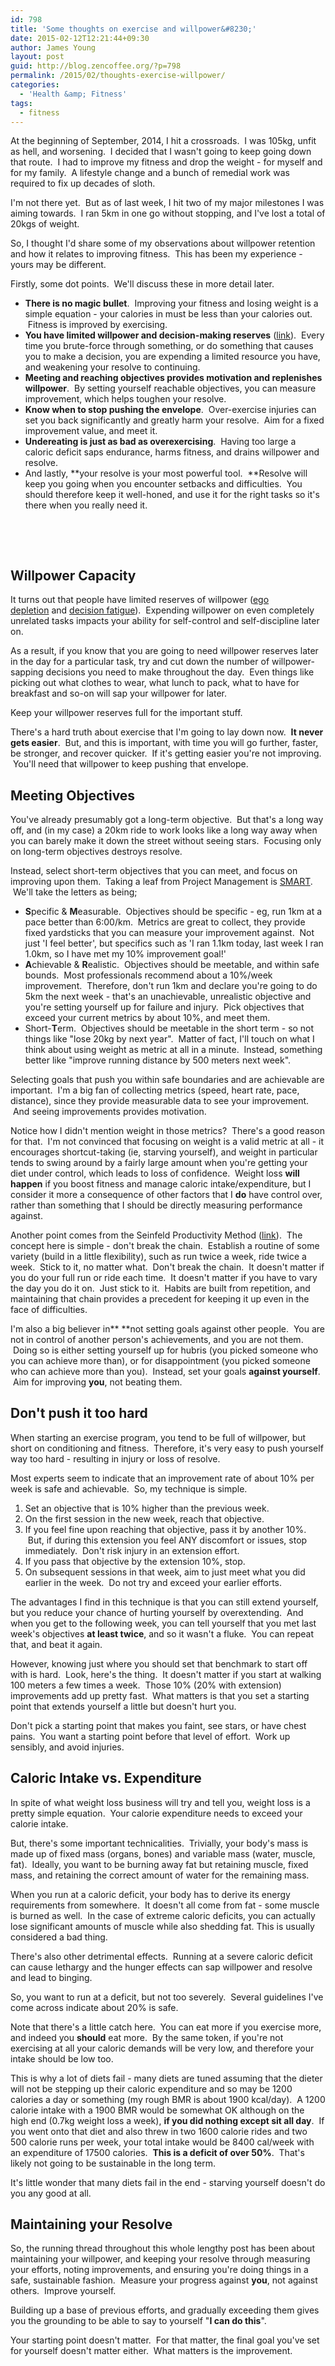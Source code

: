 ```yaml
---
id: 798
title: 'Some thoughts on exercise and willpower&#8230;'
date: 2015-02-12T12:21:44+09:30
author: James Young
layout: post
guid: http://blog.zencoffee.org/?p=798
permalink: /2015/02/thoughts-exercise-willpower/
categories:
  - 'Health &amp; Fitness'
tags:
  - fitness
---
```

At the beginning of September, 2014, I hit a crossroads.  I was 105kg, unfit as hell, and worsening.  I decided that I wasn't going to keep going down that route.  I had to improve my fitness and drop the weight - for myself and for my family.  A lifestyle change and a bunch of remedial work was required to fix up decades of sloth.

I'm not there yet.  But as of last week, I hit two of my major milestones I was aiming towards.  I ran 5km in one go without stopping, and I've lost a total of 20kgs of weight.

So, I thought I'd share some of my observations about willpower retention and how it relates to improving fitness.  This has been my experience - yours may be different.

Firstly, some dot points.  We'll discuss these in more detail later.

  * **There is no magic bullet**.  Improving your fitness and losing weight is a simple equation - your calories in must be less than your calories out.  Fitness is improved by exercising.
  * **You have limited willpower and decision-making reserves** ([link](http://www.ideafit.com/fitness-library/science-willpower-0)).  Every time you brute-force through something, or do something that causes you to make a decision, you are expending a limited resource you have, and weakening your resolve to continuing.
  * **Meeting and reaching objectives provides motivation and replenishes willpower**.  By setting yourself reachable objectives, you can measure improvement, which helps toughen your resolve.
  * **Know when to stop pushing the envelope**.  Over-exercise injuries can set you back significantly and greatly harm your resolve.  Aim for a fixed improvement value, and meet it.
  * **Undereating is just as bad as overexercising**.  Having too large a caloric deficit saps endurance, harms fitness, and drains willpower and resolve.
  * And lastly, **your resolve is your most powerful tool.  **Resolve will keep you going when you encounter setbacks and difficulties.  You should therefore keep it well-honed, and use it for the right tasks so it's there when you really need it.

&nbsp;

&nbsp;

## Willpower Capacity

It turns out that people have limited reserves of willpower ([ego depletion](http://en.wikipedia.org/wiki/Ego_depletion) and [decision fatigue](http://en.wikipedia.org/wiki/Decision_fatigue)).  Expending willpower on even completely unrelated tasks impacts your ability for self-control and self-discipline later on.

As a result, if you know that you are going to need willpower reserves later in the day for a particular task, try and cut down the number of willpower-sapping decisions you need to make throughout the day.  Even things like picking out what clothes to wear, what lunch to pack, what to have for breakfast and so-on will sap your willpower for later.

Keep your willpower reserves full for the important stuff.

There's a hard truth about exercise that I'm going to lay down now.  **It never gets easier**.  But, and this is important, with time you will go further, faster, be stronger, and recover quicker.  If it's getting easier you're not improving.  You'll need that willpower to keep pushing that envelope.

## Meeting Objectives

You've already presumably got a long-term objective.  But that's a long way off, and (in my case) a 20km ride to work looks like a long way away when you can barely make it down the street without seeing stars.  Focusing only on long-term objectives destroys resolve.

Instead, select short-term objectives that you can meet, and focus on improving upon them.  Taking a leaf from Project Management is [SMART](http://en.wikipedia.org/wiki/SMART_criteria).  We'll take the letters as being;

  * **S**pecific & **M**easurable.  Objectives should be specific - eg, run 1km at a pace better than 6:00/km.  Metrics are great to collect, they provide fixed yardsticks that you can measure your improvement against.  Not just 'I feel better', but specifics such as 'I ran 1.1km today, last week I ran 1.0km, so I have met my 10% improvement goal!'
  * **A**chievable & **R**ealistic.  Objectives should be meetable, and within safe bounds.  Most professionals recommend about a 10%/week improvement.  Therefore, don't run 1km and declare you're going to do 5km the next week - that's an unachievable, unrealistic objective and you're setting yourself up for failure and injury.  Pick objectives that exceed your current metrics by about 10%, and meet them.
  * Short-**T**erm.  Objectives should be meetable in the short term - so not things like "lose 20kg by next year".  Matter of fact, I'll touch on what I think about using weight as metric at all in a minute.  Instead, something better like "improve running distance by 500 meters next week".

Selecting goals that push you within safe boundaries and are achievable are important.  I'm a big fan of collecting metrics (speed, heart rate, pace, distance), since they provide measurable data to see your improvement.  And seeing improvements provides motivation.

Notice how I didn't mention weight in those metrics?  There's a good reason for that.  I'm not convinced that focusing on weight is a valid metric at all - it encourages shortcut-taking (ie, starving yourself), and weight in particular tends to swing around by a fairly large amount when you're getting your diet under control, which leads to loss of confidence.  Weight loss **will happen** if you boost fitness and manage caloric intake/expenditure, but I consider it more a consequence of other factors that I **do** have control over, rather than something that I should be directly measuring performance against.

Another point comes from the Seinfeld Productivity Method ([link](http://www.writersstore.com/dont-break-the-chain-jerry-seinfeld/)).  The concept here is simple - don't break the chain.  Establish a routine of some variety (build in a little flexibility), such as run twice a week, ride twice a week.  Stick to it, no matter what.  Don't break the chain.  It doesn't matter if you do your full run or ride each time.  It doesn't matter if you have to vary the day you do it on.  Just stick to it.  Habits are built from repetition, and maintaining that chain provides a precedent for keeping it up even in the face of difficulties.

I'm also a big believer in** **not setting goals against other people.  You are not in control of another person's achievements, and you are not them.  Doing so is either setting yourself up for hubris (you picked someone who you can achieve more than), or for disappointment (you picked someone who can achieve more than you).  Instead, set your goals **against yourself**.  Aim for improving **you**, not beating them.

## Don't push it too hard

When starting an exercise program, you tend to be full of willpower, but short on conditioning and fitness.  Therefore, it's very easy to push yourself way too hard - resulting in injury or loss of resolve.

Most experts seem to indicate that an improvement rate of about 10% per week is safe and achievable.  So, my technique is simple.

  1. Set an objective that is 10% higher than the previous week.
  2. On the first session in the new week, reach that objective.
  3. If you feel fine upon reaching that objective, pass it by another 10%.  But, if during this extension you feel ANY discomfort or issues, stop immediately.  Don't risk injury in an extension effort.
  4. If you pass that objective by the extension 10%, stop.
  5. On subsequent sessions in that week, aim to just meet what you did earlier in the week.  Do not try and exceed your earlier efforts.

The advantages I find in this technique is that you can still extend yourself, but you reduce your chance of hurting yourself by overextending.  And when you get to the following week, you can tell yourself that you met last week's objectives **at least twice**, and so it wasn't a fluke.  You can repeat that, and beat it again.

However, knowing just where you should set that benchmark to start off with is hard.  Look, here's the thing.  It doesn't matter if you start at walking 100 meters a few times a week.  Those 10% (20% with extension) improvements add up pretty fast.  What matters is that you set a starting point that extends yourself a little but doesn't hurt you.

Don't pick a starting point that makes you faint, see stars, or have chest pains.  You want a starting point before that level of effort.  Work up sensibly, and avoid injuries.

## Caloric Intake vs. Expenditure

In spite of what weight loss business will try and tell you, weight loss is a pretty simple equation.  Your calorie expenditure needs to exceed your calorie intake.

But, there's some important technicalities.  Trivially, your body's mass is made up of fixed mass (organs, bones) and variable mass (water, muscle, fat).  Ideally, you want to be burning away fat but retaining muscle, fixed mass, and retaining the correct amount of water for the remaining mass.

When you run at a caloric deficit, your body has to derive its energy requirements from somewhere.  It doesn't all come from fat - some muscle is burned as well.  In the case of extreme caloric deficits, you can actually lose significant amounts of muscle while also shedding fat. This is usually considered a bad thing.

There's also other detrimental effects.  Running at a severe caloric deficit can cause lethargy and the hunger effects can sap willpower and resolve and lead to binging.

So, you want to run at a deficit, but not too severely.  Several guidelines I've come across indicate about 20% is safe.

Note that there's a little catch here.  You can eat more if you exercise more, and indeed you **should** eat more.  By the same token, if you're not exercising at all your caloric demands will be very low, and therefore your intake should be low too.

This is why a lot of diets fail - many diets are tuned assuming that the dieter will not be stepping up their caloric expenditure and so may be 1200 calories a day or something (my rough BMR is about 1900 kcal/day).  A 1200 calorie intake with a 1900 BMR would be somewhat OK although on the high end (0.7kg weight loss a week), **if you did nothing except sit all day**.  If you went onto that diet and also threw in two 1600 calorie rides and two 500 calorie runs per week, your total intake would be 8400 cal/week with an expenditure of 17500 calories.  **This is a deficit of over 50%**.  That's likely not going to be sustainable in the long term.

It's little wonder that many diets fail in the end - starving yourself doesn't do you any good at all.

## Maintaining your Resolve

So, the running thread throughout this whole lengthy post has been about maintaining your willpower, and keeping your resolve through measuring your efforts, noting improvements, and ensuring you're doing things in a safe, sustainable fashion.  Measure your progress against **you**, not against others.  Improve yourself.

Building up a base of previous efforts, and gradually exceeding them gives you the grounding to be able to say to yourself "**I can do this**".

Your starting point doesn't matter.  For that matter, the final goal you've set for yourself doesn't matter either.  What matters is the improvement.